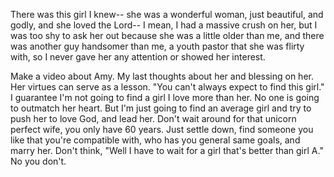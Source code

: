 There was this girl I knew-- she was a wonderful woman, just beautiful, and godly, and she loved the Lord-- I mean, I had a massive crush on her, but I was too shy to ask her out because she was a little older than me, and there was another guy handsomer than me, a youth pastor that she was flirty with, so I never gave her any attention or showed her interest.

Make a video about Amy. My last thoughts about her and blessing on her. Her virtues can serve as a lesson. "You can't always expect to find this girl." I guarantee I'm not going to find a girl I love more than her. No one is going to outmatch her heart. But I'm just going to find an average girl and try to push her to love God, and lead her. Don't wait around for that unicorn perfect wife, you only have 60 years. Just settle down, find someone you like that you're compatible with, who has you general same goals, and marry her. Don't think, "Well I have to wait for a girl that's better than girl A." No you don't.